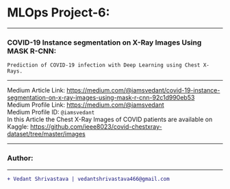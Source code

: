 # MLOps Project-6:
____________________________________________________________________________________________________________________
### COVID-19 Instance segmentation on X-Ray Images Using MASK R-CNN:
`Prediction of COVID-19 infection with Deep Learning using Chest X-Rays.`
____________________________________________________________________________________________________________________
Medium Article Link: https://medium.com/@iamsvedant/covid-19-instance-segmentation-on-x-ray-images-using-mask-r-cnn-92c1d990eb53
</br>
Medium Profile Link: https://medium.com/@iamsvedant
</br>
Medium Profile ID: `@iamsvedant`
</br>
In this Article the Chest X-Ray Images of COVID patients are available on Kaggle: https://github.com/ieee8023/covid-chestxray-dataset/tree/master/images
____________________________________________________________________________________________________________________
### Author:
----------------------------------
```diff
+ Vedant Shrivastava | vedantshrivastava466@gmail.com
```
